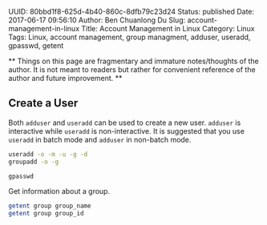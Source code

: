 UUID: 80bbd1f8-625d-4b40-860c-8dfb79c23d24
Status: published
Date: 2017-06-17 09:56:10
Author: Ben Chuanlong Du
Slug: account-management-in-linux
Title: Account Management in Linux
Category: Linux
Tags: Linux, account management, group managment, adduser, useradd, gpasswd, getent

**
Things on this page are
fragmentary and immature notes/thoughts of the author.
It is not meant to readers
but rather for convenient reference of the author and future improvement.
**

## Create a User 

Both `adduser` and `useradd` can be used to create a new user. 
`adduser` is interactive while `useradd` is non-interactive.
It is suggested that you use `useradd` in batch mode
and `adduser` in non-batch mode.

```sh
useradd -o -m -u -g -d 
groupadd -o -g 
```

```sh
gpasswd
```
Get information about a group.
```sh
getent group group_name
getent group group_id
```
